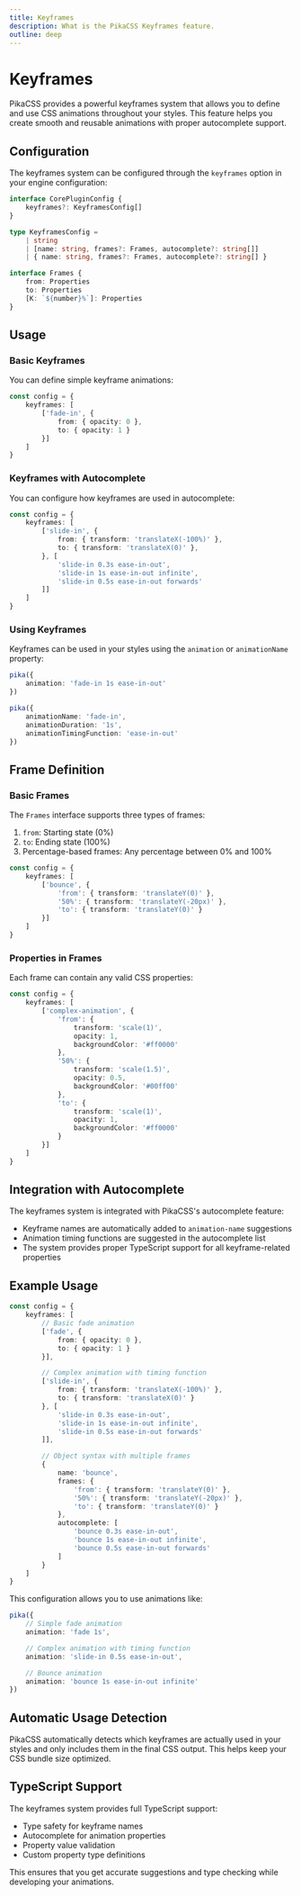 ```yaml
---
title: Keyframes
description: What is the PikaCSS Keyframes feature.
outline: deep
---
```


# Keyframes

PikaCSS provides a powerful keyframes system that allows you to define and use CSS animations throughout your styles. This feature helps you create smooth and reusable animations with proper autocomplete support.

## Configuration

The keyframes system can be configured through the `keyframes` option in your engine configuration:

```ts
interface CorePluginConfig {
	keyframes?: KeyframesConfig[]
}

type KeyframesConfig =
	| string
	| [name: string, frames?: Frames, autocomplete?: string[]]
	| { name: string, frames?: Frames, autocomplete?: string[] }

interface Frames {
	from: Properties
	to: Properties
	[K: `${number}%`]: Properties
}
```

## Usage

### Basic Keyframes

You can define simple keyframe animations:

```ts
const config = {
	keyframes: [
		['fade-in', {
			from: { opacity: 0 },
			to: { opacity: 1 }
		}]
	]
}
```

### Keyframes with Autocomplete

You can configure how keyframes are used in autocomplete:

```ts
const config = {
	keyframes: [
		['slide-in', {
			from: { transform: 'translateX(-100%)' },
			to: { transform: 'translateX(0)' },
		}, [
			'slide-in 0.3s ease-in-out',
			'slide-in 1s ease-in-out infinite',
			'slide-in 0.5s ease-in-out forwards'
		]]
	]
}
```

### Using Keyframes

Keyframes can be used in your styles using the `animation` or `animationName` property:

```ts
pika({
	animation: 'fade-in 1s ease-in-out'
})

pika({
	animationName: 'fade-in',
	animationDuration: '1s',
	animationTimingFunction: 'ease-in-out'
})
```

## Frame Definition

### Basic Frames

The `Frames` interface supports three types of frames:

1. `from`: Starting state (0%)
2. `to`: Ending state (100%)
3. Percentage-based frames: Any percentage between 0% and 100%

```ts
const config = {
	keyframes: [
		['bounce', {
			'from': { transform: 'translateY(0)' },
			'50%': { transform: 'translateY(-20px)' },
			'to': { transform: 'translateY(0)' }
		}]
	]
}
```

### Properties in Frames

Each frame can contain any valid CSS properties:

```ts
const config = {
	keyframes: [
		['complex-animation', {
			'from': {
				transform: 'scale(1)',
				opacity: 1,
				backgroundColor: '#ff0000'
			},
			'50%': {
				transform: 'scale(1.5)',
				opacity: 0.5,
				backgroundColor: '#00ff00'
			},
			'to': {
				transform: 'scale(1)',
				opacity: 1,
				backgroundColor: '#ff0000'
			}
		}]
	]
}
```

## Integration with Autocomplete

The keyframes system is integrated with PikaCSS's autocomplete feature:

- Keyframe names are automatically added to `animation-name` suggestions
- Animation timing functions are suggested in the autocomplete list
- The system provides proper TypeScript support for all keyframe-related properties

## Example Usage

```ts
const config = {
	keyframes: [
		// Basic fade animation
		['fade', {
			from: { opacity: 0 },
			to: { opacity: 1 }
		}],

		// Complex animation with timing function
		['slide-in', {
			from: { transform: 'translateX(-100%)' },
			to: { transform: 'translateX(0)' }
		}, [
			'slide-in 0.3s ease-in-out',
			'slide-in 1s ease-in-out infinite',
			'slide-in 0.5s ease-in-out forwards'
		]],

		// Object syntax with multiple frames
		{
			name: 'bounce',
			frames: {
				'from': { transform: 'translateY(0)' },
				'50%': { transform: 'translateY(-20px)' },
				'to': { transform: 'translateY(0)' }
			},
			autocomplete: [
				'bounce 0.3s ease-in-out',
				'bounce 1s ease-in-out infinite',
				'bounce 0.5s ease-in-out forwards'
			]
		}
	]
}
```

This configuration allows you to use animations like:

```ts
pika({
	// Simple fade animation
	animation: 'fade 1s',

	// Complex animation with timing function
	animation: 'slide-in 0.5s ease-in-out',

	// Bounce animation
	animation: 'bounce 1s ease-in-out infinite'
})
```

## Automatic Usage Detection

PikaCSS automatically detects which keyframes are actually used in your styles and only includes them in the final CSS output. This helps keep your CSS bundle size optimized.

## TypeScript Support

The keyframes system provides full TypeScript support:

- Type safety for keyframe names
- Autocomplete for animation properties
- Property value validation
- Custom property type definitions

This ensures that you get accurate suggestions and type checking while developing your animations.
